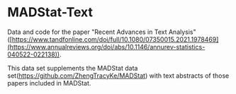 # MADStat-Text
Data and code for the paper "Recent Advances in Text Analysis" ([https://www.tandfonline.com/doi/full/10.1080/07350015.2021.1978469](https://www.annualreviews.org/doi/abs/10.1146/annurev-statistics-040522-022138)).

This data set supplements the MADStat data set(https://github.com/ZhengTracyKe/MADStat) with text abstracts of those papers included in MADStat. 
